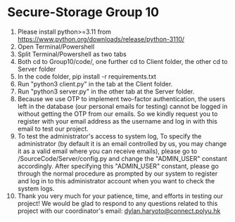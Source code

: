 # Secure-Storage Group 10
1. Please install python>=3.11 from https://www.python.org/downloads/release/python-3110/ 
2. Open Terminal/Powershell
3. Split Terminal/Powershell as two tabs
4. Both cd to Group10/code/, one further cd to Client folder, the other cd to Server folder
5. In the code folder, pip install -r requirements.txt
6. Run "python3 client.py" in the tab at the Client folder.
7. Run "python3 server.py" in the other tab at the Server folder.
8. Because we use OTP to implement two-factor authentication, the users left in the database (our personal emails for testing) cannot be logged in without getting the OTP from our emails. So we kindly request you to register with your email address as the username and log in with this email to test our project.
9. To test the administrator's access to system log, To specify the administrator (by default it is an email controlled by us, you may change it as a valid email where you can receive emails), please go to /SourceCode/Server/config.py and change the "ADMIN_USER" constant accordingly. After specifying this "ADMIN_USER" constant, please go through the normal procedure as prompted by our system to register and log in to this administrator account when you want to check the system logs.   
10. Thank you very much for your patience, time, and efforts in testing our project! We would be glad to respond to any questions related to this project with our coordinator's email: dylan.haryoto@connect.polyu.hk
